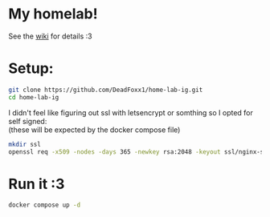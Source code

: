 # My homelab!
See the [wiki](https://github.com/DeadFoxx1/home-lab-ig/wiki) for details :3  

# Setup:
```sh
git clone https://github.com/DeadFoxx1/home-lab-ig.git  
cd home-lab-ig
```
I didn't feel like figuring out ssl with letsencrypt or somthing so I opted for self signed:  
(these will be expected by the docker compose file)
```sh
mkdir ssl  
openssl req -x509 -nodes -days 365 -newkey rsa:2048 -keyout ssl/nginx-selfsigned.key -out ssl/nginx-selfsigned.crt
```
# Run it :3
```sh
docker compose up -d
```
